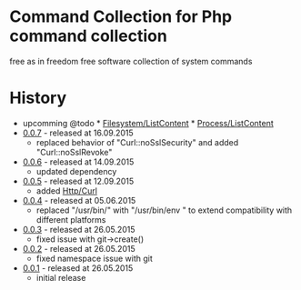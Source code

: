 # Command Collection for Php command collection

free as in freedom free software collection of system commands

# History 

* upcomming
   @todo
        * [Filesystem/ListContent](https://github.com/bazzline/php_component_command/tree/master/example/Example/ls)
        * [Process/ListContent](https://github.com/bazzline/php_component_command/tree/master/example/Example/ps)
* [0.0.7](https://github.com/bazzline/php_component_command_collection/tree/0.0.7) - released at 16.09.2015
    * replaced behavior of "Curl::noSslSecurity" and added "Curl::noSslRevoke"
* [0.0.6](https://github.com/bazzline/php_component_command_collection/tree/0.0.6) - released at 14.09.2015
    * updated dependency
* [0.0.5](https://github.com/bazzline/php_component_command_collection/tree/0.0.5) - released at 12.09.2015
    * added [Http/Curl](https://github.com/bazzline/php_component_command_collection/blob/master/source/Net/Bazzline/Component/CommandCollection/Http/Curl.php)
* [0.0.4](https://github.com/bazzline/php_component_command_collection/tree/0.0.4) - released at 05.06.2015
    * replaced "/usr/bin/<command>" with "/usr/bin/env <command>" to extend compatibility with different platforms
* [0.0.3](https://github.com/bazzline/php_component_command_collection/tree/0.0.3) - released at 26.05.2015
    * fixed issue with git->create()
* [0.0.2](https://github.com/bazzline/php_component_command_collection/tree/0.0.2) - released at 26.05.2015
    * fixed namespace issue with git
* [0.0.1](https://github.com/bazzline/php_component_command_collection/tree/0.0.1) - released at 26.05.2015
    * initial release
